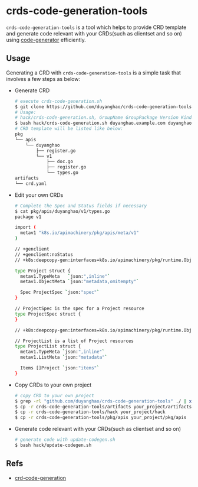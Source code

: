 crds-code-generation-tools
=========================

`crds-code-generation-tools` is a tool which helps to provide CRD template and generate code relevant with your CRDs(such as clientset and so on) using [code-generator](https://github.com/kubernetes/code-generator) efficiently.

## Usage

Generating a CRD with `crds-code-generation-tools` is a simple task that involves a few steps as below:

* Generate CRD
  ```bash
  # execute crds-code-generation.sh
  $ git clone https://github.com/duyanghao/crds-code-generation-tools.git && cd crds-code-generation-tools
  # Usage:
  # hack/crds-code-generation.sh, GroupName GroupPackage Version Kind Plural(eg: duyanghao.example.com duyanghao v1 Project projects)
  $ bash hack/crds-code-generation.sh duyanghao.example.com duyanghao v1 Project projects
  # CRD template will be listed like below:
  pkg
  └── apis
      └── duyanghao
          ├── register.go
          └── v1
              ├── doc.go
              ├── register.go
              └── types.go 
  artifacts
  └── crd.yaml
  ``` 
* Edit your own CRDs
  ```bash
  # Complete the Spec and Status fields if necessary 
  $ cat pkg/apis/duyanghao/v1/types.go
  package v1
  
  import (
  	metav1 "k8s.io/apimachinery/pkg/apis/meta/v1"
  )
  
  // +genclient
  // +genclient:noStatus
  // +k8s:deepcopy-gen:interfaces=k8s.io/apimachinery/pkg/runtime.Object
  
  type Project struct {
  	metav1.TypeMeta   `json:",inline"`
  	metav1.ObjectMeta `json:"metadata,omitempty"`
  
  	Spec ProjectSpec `json:"spec"`
  }
  
  // ProjectSpec is the spec for a Project resource
  type ProjectSpec struct {
  }
  
  // +k8s:deepcopy-gen:interfaces=k8s.io/apimachinery/pkg/runtime.Object
  
  // ProjectList is a list of Project resources
  type ProjectList struct {
  	metav1.TypeMeta `json:",inline"`
  	metav1.ListMeta `json:"metadata"`
  
  	Items []Project `json:"items"`
  }
  ```
* Copy CRDs to your own project
  ```bash
  # copy CRD to your own project
  $ grep -rl "github.com/duyanghao/crds-code-generation-tools" ./ | xargs sed -i '' 's/github.com\/duyanghao\/crds-code-generation-tools/your_project/g'
  $ cp -r crds-code-generation-tools/artifacts your_project/artifacts
  $ cp -r crds-code-generation-tools/hack your_project/hack
  $ cp -r crds-code-generation-tools/pkg/apis your_project/pkg/apis
  ```
* Generate code relevant with your CRDs(such as clientset and so on)
  ```bash
  # generate code with update-codegen.sh
  $ bash hack/update-codegen.sh
  ```

## Refs

* [crd-code-generation](https://github.com/openshift-evangelists/crd-code-generation)
